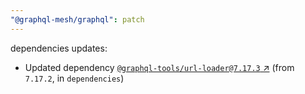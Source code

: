 ```yaml
---
"@graphql-mesh/graphql": patch
---
```

dependencies updates:
  - Updated dependency [`@graphql-tools/url-loader@7.17.3` ↗︎](https://www.npmjs.com/package/@graphql-tools/url-loader/v/7.17.3) (from `7.17.2`, in `dependencies`)
